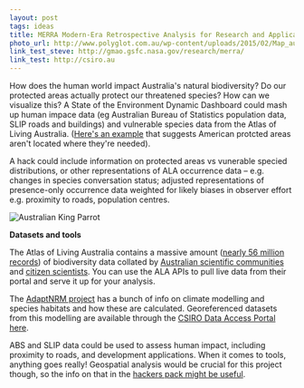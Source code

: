 ```yaml
---
layout: post
tags: ideas
title: MERRA Modern-Era Retrospective Analysis for Research and Applications
photo_url: http://www.polyglot.com.au/wp-content/uploads/2015/02/Map_australia.png
link_test_steve: http://gmao.gsfc.nasa.gov/research/merra/
link_test: http://csiro.au
---
```


How does the human world impact Australia's natural biodiversity? Do our protected areas actually protect our threatened species? How can we visualize this? A State of the Environment Dynamic Dashboard could mash up human impace data (eg Australian Bureau of Statistics population data, SLIP roads and buildings) and vulnerable species data from the Atlas of Living Australia. ([Here's an example](http://www.buzzfeed.com/peteraldhous/these-maps-reveal-how-the-us-is-failing-to-protect-its-wildl) that suggests American protcted areas aren't located where they're needed).

A hack could include information on protected areas vs vunerable specied distributions, or other representations of ALA occurrence data – e.g. changes in species conversation status; adjusted representations of presence-only occurrence data weighted for likely biases in observer effort e.g. proximity to roads, population centres.

![Australian King Parrot](http://solar-hackathon.github.io/resources/HackTheSun.jpg)

**Datasets and tools**

The Atlas of Living Australia contains a massive amount ([nearly 56 million records](http://dashboard.ala.org.au/)) of biodiversity data collated by [Australian scientific communities](http://www.ala.org.au/about-the-atlas/atlas-background/atlas-partners/partner-profiles/) and [citizen scientists](http://www.ala.org.au/get-involved/citizen-science/). You can use the ALA APIs to pull live data from their portal and serve it up for your analysis.

The [AdaptNRM project](http://adaptnrm.csiro.au/biodiversity-impacts/key-measures-of-ecological-change/disappearing-environments/) has a bunch of info on climate modelling and species habitats and how these are calculated. Georeferenced datasets from this modelling are available through the [CSIRO Data Access Portal here](http://dx.doi.org/10.4225/08/53FE5401D3CC8). 

ABS and SLIP data could be used to assess human impact, including proximity to roads, and development applications. When it comes to tools, anything goes really! Geospatial analysis would be crucial for this project though, so the info on that in the [hackers pack might be useful](http://govhack-toolkit.readthedocs.org/technical/geographic-data/).
